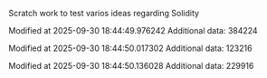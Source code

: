 Scratch work to test varios ideas regarding Solidity

Modified at 2025-09-30 18:44:49.976242
Additional data: 384224

Modified at 2025-09-30 18:44:50.017302
Additional data: 123216

Modified at 2025-09-30 18:44:50.136028
Additional data: 229916
